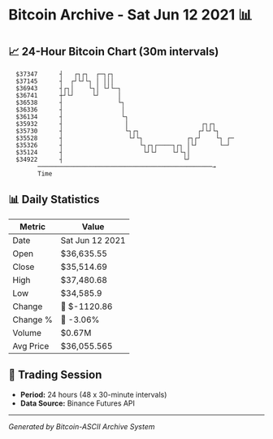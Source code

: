 # Bitcoin Archive - Sat Jun 12 2021 📊

## 📈 24-Hour Bitcoin Chart (30m intervals)

```
  $37347      ┤   ┌┐┌┐  ┌─┐┌┐                                  
  $37145      ┤  ┌┘└┘└┐ │ │││                                  
  $36943      ┤┌┐│    └┐│ └┘└─┐                                
  $36741      ┼┘└┘     └┘     │                                
  $36538      ┤               └┐                               
  $36336      ┤                │                               
  $36134      ┤                └┐                              
  $35932      ┤                 │                    ┌┐┌┐      
  $35730      ┤                 └┐┌┐                ┌┘└┘└┐     
  $35528      ┤                  └┘└┐            ┌┐┌┘    └┐ ┌─ 
  $35326      ┤                     └┐┌┐┌────┐┌┐ │└┘      └─┘  
  $35124      ┤                      └┘└┘    └┘└┐│             
  $34922      ┤                                 └┘             
        ────────────────────────────────────────────────→
        Time
```

## 📊 Daily Statistics

| Metric | Value |
|--------|-------|
| Date | Sat Jun 12 2021 |
| Open | $36,635.55 |
| Close | $35,514.69 |
| High | $37,480.68 |
| Low | $34,585.9 |
| Change | 🔴 $-1120.86 |
| Change % | 🔴 -3.06% |
| Volume | $0.67M |
| Avg Price | $36,055.565 |

## 📅 Trading Session

- **Period:** 24 hours (48 x 30-minute intervals)
- **Data Source:** Binance Futures API

---
*Generated by Bitcoin-ASCII Archive System*
